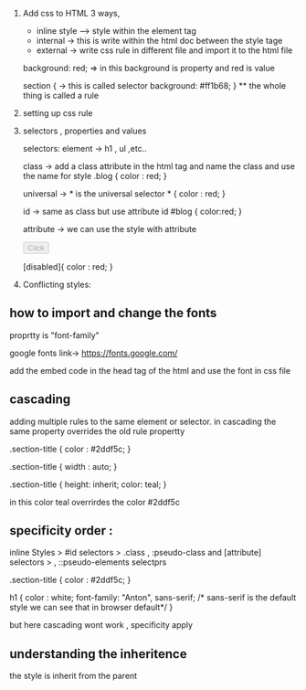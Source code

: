 1. Add css to HTML
3 ways,
    - inline style --> style within the element tag
    - internal -> this is write within the html doc between the style tage
    - external  -> write css rule in different file and import it to the html file


    background: red; => in this background is property and red is value

      section { -> this is called selector
            background: #ff1b68;
        }
      ** the whole thing is called a rule 


2. setting up css rule 
3. selectors , properties and values

    selectors:
    element -> h1 , ul ,etc..

    class -> add a class attribute in the html tag and name the class and use the name for style
        .blog {
            color : red;
        }

    universal -> * is the universal selector
        * {
            color : red;
        }

    id -> same as class but use attribute id
        #blog {
            color:red;
        }

    attribute -> we can use the style with attribute

    <button disabled>
    Click
    </button>

    [disabled]{
        color : red;
    }
            


4. Conflicting styles:




## how to import and change the fonts

proprtty is "font-family"

google fonts link-> https://fonts.google.com/

add the embed code in the head tag of the html and use the font in css file

## cascading 
 adding multiple rules to the same element or selector. in cascading the same property overrides the old rule propertty


.section-title {
    color : #2ddf5c;
}

.section-title {
    width : auto;
}

.section-title {
    height: inherit;
    color: teal;
}

in this color teal overrirdes the color #2ddf5c



## specificity order : 

inline Styles > #id selectors > .class , :pseudo-class and [attribute] selectors > <tag> , ::pseudo-elements selectprs

.section-title {
    color : #2ddf5c;
}

h1 {
    color : white;
    font-family: "Anton", sans-serif;  /* sans-serif is the default style we can see that in browser default*/
}

but here cascading wont work , specificity apply

## understanding the inheritence 

the style is inherit from the parent 